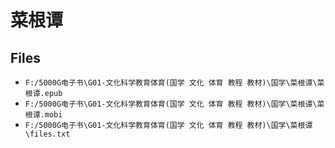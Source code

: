 # 菜根谭

## Files

- `F:/5000G电子书\G01-文化科学教育体育(国学 文化 体育 教程 教材)\国学\菜根谭\菜根谭.epub`
- `F:/5000G电子书\G01-文化科学教育体育(国学 文化 体育 教程 教材)\国学\菜根谭\菜根谭.mobi`
- `F:/5000G电子书\G01-文化科学教育体育(国学 文化 体育 教程 教材)\国学\菜根谭\files.txt`
